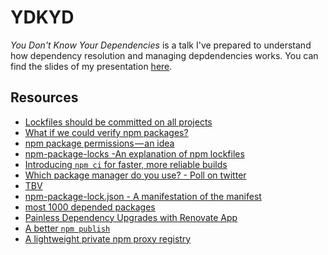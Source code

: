# YDKYD

_You Don't Know Your Dependencies_ is a talk I've prepared to understand how dependency resolution and managing depdendencies works. You can find the slides of my presentation [here](https://slides.com/a0viedo/ydkyd-jsheroes).


## Resources

- [Lockfiles should be committed on all projects](https://yarnpkg.com/blog/2016/11/24/lockfiles-for-all/)
- [What if we could verify npm packages?](https://hackernoon.com/what-if-we-could-verify-npm-packages-c2a319cff758)
- [npm package permissions — an idea](https://hackernoon.com/npm-package-permissions-an-idea-441a02902d9b)
- [npm-package-locks -An explanation of npm lockfiles](https://docs.npmjs.com/files/package-locks)
- [Introducing `npm ci` for faster, more reliable builds](https://blog.npmjs.org/post/171556855892/introducing-npm-ci-for-faster-more-reliable)
- [Which package manager do you use? - Poll on twitter](https://twitter.com/cleancoderocker/status/1112346128803135489)
- [TBV](https://www.npmjs.com/package/tbv)
- [npm-package-lock.json - A manifestation of the manifest](https://docs.npmjs.com/files/package-lock.json)
- [most 1000 depended packages](https://gist.github.com/anvaka/8e8fa57c7ee1350e3491#file-01-most-dependent-upon-md)
- [Painless Dependency Upgrades with Renovate App](https://glebbahmutov.com/blog/renovate-app/)
- [A better `npm publish`](https://github.com/sindresorhus/np)
- [A lightweight private npm proxy registry
](https://verdaccio.org)
